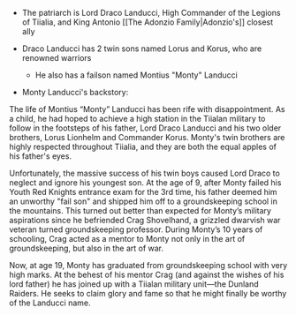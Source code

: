 - The patriarch is Lord Draco Landucci, High Commander of the Legions of Tiialia, and King Antonio [[The Adonzio Family|Adonzio's]] closest ally
- Draco Landucci has 2 twin sons named Lorus and Korus, who are renowned warriors
	- He also has a failson named Montius "Monty" Landucci
	
- Monty Landucci's backstory:

The life of Montius “Monty” Landucci has been rife with disappointment. As a child, he had hoped to achieve a high station in the Tiialan military to follow in the footsteps of his father, Lord Draco Landucci and his two older brothers, Lorus Lionhelm and Commander Korus. Monty's twin brothers are highly respected throughout Tiialia, and they are both the equal apples of his father's eyes.

Unfortunately, the massive success of his twin boys caused Lord Draco to neglect and ignore his youngest son. At the age of 9, after Monty failed his Youth Red Knights entrance exam for the 3rd time, his father deemed him an unworthy "fail son" and shipped him off to a groundskeeping school in the mountains. This turned out better than expected for Monty’s military aspirations since he befriended Crag Shovelhand, a grizzled dwarvish war veteran turned groundskeeping professor. During Monty’s 10 years of schooling, Crag acted as a mentor to Monty not only in the art of groundskeeping, but also in the art of war.

Now, at age 19, Monty has graduated from groundskeeping school with very high marks. At the behest of his mentor Crag (and against the wishes of his lord father) he has joined up with a Tiialan military unit—the Dunland Raiders. He seeks to claim glory and fame so that he might finally be worthy of the Landucci name.
